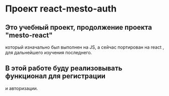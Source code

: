 # Проект react-mesto-auth

## Это учебный проект, продолжение проекта "mesto-react"
который изначально был выполнен на JS, а сейчас портирован
на react , для дальнейшего изучения последнего.

## В этой работе буду реализовывать функционал для регистрации
и авторизации.


